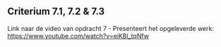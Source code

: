 ## Criterium 7.1, 7.2 & 7.3

Link naar de video van opdracht 7  - Presenteert het opgeleverde werk: https://www.youtube.com/watch?v=eiKBl_tqNfw
